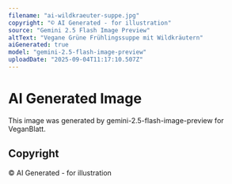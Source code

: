 ```yaml
---
filename: "ai-wildkraeuter-suppe.jpg"
copyright: "© AI Generated - for illustration"
source: "Gemini 2.5 Flash Image Preview"
altText: "Vegane Grüne Frühlingssuppe mit Wildkräutern"
aiGenerated: true
model: "gemini-2.5-flash-image-preview"
uploadDate: "2025-09-04T11:17:10.507Z"
---
```


# AI Generated Image

This image was generated by gemini-2.5-flash-image-preview for VeganBlatt.

## Copyright
© AI Generated - for illustration
